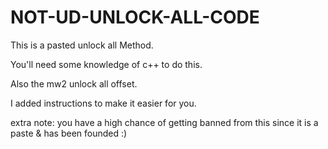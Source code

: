 # NOT-UD-UNLOCK-ALL-CODE

This is a pasted unlock all Method.

You'll need some knowledge of c++ to do this.

Also the mw2 unlock all offset.

I added instructions to make it easier for you.

extra note:
you have a high chance of getting banned from this since it is a paste & has been founded :)
